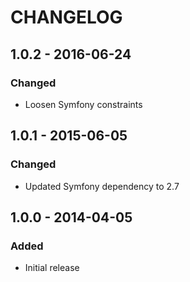 # CHANGELOG

## 1.0.2 - 2016-06-24
### Changed
- Loosen Symfony constraints

## 1.0.1 - 2015-06-05
### Changed
- Updated Symfony dependency to 2.7

## 1.0.0 - 2014-04-05
### Added
- Initial release
